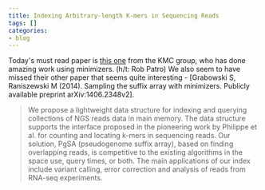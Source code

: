 ```yaml
---
title: Indexing Arbitrary-length K-mers in Sequencing Reads
tags: []
categories:
- blog
---
```

Today's must read paper is [this one](http://arxiv.org/pdf/1502.01861v1.pdf)
from the KMC group, who has done amazing work using minimizers. (h/t: Rob
Patro) We also seem to have missed their other paper that seems quite
interesting - [Grabowski S, Raniszewski M (2014). Sampling the suffix array
with minimizers. Publicly available preprint arXiv:1406.2348v2].
<!--more-->

> We propose a lightweight data structure for indexing and querying
collections of NGS reads data in main memory. The data structure supports the
interface proposed in the pioneering work by Philippe et al. for counting and
locating k-mers in sequencing reads. Our solution, PgSA (pseudogenome suffix
array), based on finding overlapping reads, is competitive to the existing
algorithms in the space use, query times, or both. The main applications of
our index include variant calling, error correction and analysis of reads from
RNA-seq experiments.

